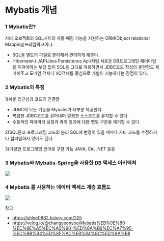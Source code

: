 # Mybatis 개념

### 1 Mybatis란?

자바 오브젝트와 SQL사이의 자동 매핑 기능을 지원하는 ORM(Object relational Mapping)프레임워크이다. 
- SQL을 별도의 파일로 분리해서 관리하게 해준다.
- Hibernate나 JAP(Java Persistence Api)처럼 새로운 DB프로그래밍 패러다임을 익혀야하는 부담 없이 SQL을 그대로 이용하면서 JDBC코드 작성의 불편함도 제거해주고 도메인 객체나 VO객체를 중심으로 개발이 가능하다는 장점이 있다.

### 2 Mybatis의 특징

1)쉬운 접근성과 코드의 간결함
- JDBC의 모든 기능을 Mybatis가 대부분 제공한다.
- 복잡한 JDBC코드를 걷어내며 깔끔한 소스코드를 유지할 수 있다.
- 수동적인 파라미터 설정과 쿼리 결과에 대한 맵핑 구문을 제거할 수 있다.

2)SQL문과 프로그래밍 코드의 분리
SQL에 변경이 있을 때마다 자바 코드를 수정하거나 컴파일하지 않아도 된다.

3)다양한 프로그래밍 언어로 구현 가능
JAVA, C#, .NET 등등

### 3 Mybatis와 Mybatis-Spring을 사용한 DB 액세스 아키텍처
<img src="https://user-images.githubusercontent.com/62877858/134814767-20b7ba32-39c9-410a-8d82-8f69b6ad443d.GIF"/>


### 4 Mybatis 를 사용하는 데이터 액세스 계층 흐름도
<img src="https://user-images.githubusercontent.com/62877858/134814885-5ba9a323-0c4a-4764-aa78-7fc6ed5f33eb.GIF"/>

참고 :   
- https://shlee0882.tistory.com/205   
- https://velog.io/@changyeonyoo/Mybatis%EB%9E%80-%EC%9E%A5%EC%A0%90-%ED%8A%B9%EC%A7%95-%EC%BB%B4%ED%8F%AC%EB%84%8C%ED%8A%B8   
